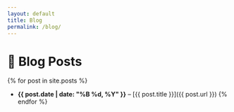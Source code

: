 ```yaml
---
layout: default
title: Blog
permalink: /blog/
---
```


# 📝 Blog Posts

{% for post in site.posts %}
- **{{ post.date | date: "%B %d, %Y" }}** – [{{ post.title }}]({{ post.url }})
{% endfor %}


